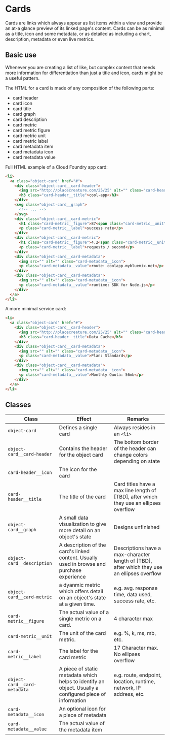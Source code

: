 # Cards
Cards are links which always appear as list items within a view and provide an at-a glance preview of its linked page's content. Cards can be as minimal as a title, icon and some metadata, or as detailed as including a chart, description, metadata or even live metrics.

## Basic use

Whenever you are creating a list of like, but complex content that needs more information for differentiation than just a title and icon, cards might be a useful pattern.

The HTML for a card is made of any composition of the following parts:

- card header
 - card icon
 - card title
- card graph
- card description
- card metric
 - card metric figure
 - card metric unit
 - card metric label
- card metadata item
 - card metadata icon
 - card metadata value

Full HTML example of a Cloud Foundry app card:

```html
<li>
  <a class="object-card" href="#">
    <div class="object-card__card-header">
      <img src="http://placecreature.com/25/25" alt="" class="card-header__icon">
      <h3 class="card-header__title">cool-app</h3>
    </div>
    <svg class="object-card__graph">
      <!-- ... -->
    </svg>
    <div class="object-card__card-metric">
      <h1 class="card-metric__figure">87<span class="card-metric__unit">%</span></h1>
      <p class="card-metric__label">success rate</p>
    </div>
    <div class="object-card__card-metric">
      <h1 class="card-metric__figure">4.2<span class="card-metric__unit">k</span></h1>
      <p class="card-metric__label">requests / second</p>
    </div>
    <div class="object-card__card-metadata">
      <img src="" alt="" class="card-metadata__icon">
      <p class="card-metadata__value">route: coolapp.mybluemix.net</p>
    </div>
    <div class="object-card__card-metadata">
      <img src="" alt="" class="card-metadata__icon">
      <p class="card-metadata__value">runtime: SDK for Node.js</p>
    </div>
  </a>
</li>
```

A more minimal service card:

```html
<li>
  <a class="object-card" href="#">
    <div class="object-card__card-header">
      <img src="http://placecreature.com/25/25" alt="" class="card-header__icon">
      <h3 class="card-header__title">Data Cache</h3>
    </div>
    <div class="object-card__card-metadata">
      <img src="" alt="" class="card-metadata__icon">
      <p class="card-metadata__value">Plan: Standard</p>
    </div>
    <div class="object-card__card-metadata">
      <img src="" alt="" class="card-metadata__icon">
      <p class="card-metadata__value">Monthly Quota: 56mb</p>
    </div>
  </a>
</li>
```

## Classes
| Class | Effect | Remarks |
|-----------|--------|---------|
|`object-card`| Defines a single card | Always resides in an `<li>` |
|`object-card__card-header`| Contains the header for the object card | The bottom border of the header can change colors depending on state|
|`card-header__icon`| The icon for the card||
|`card-header__title`| The title of the card | Card titles have a max line length of [TBD], after which they use an ellipses overflow|
|`object-card__graph`| A small data visualization to give more detail on an object's state | Designs unfinished |
|`object-card__description`| A description of the card's linked content. Usually used in browse and purchase experience | Descriptions have a max-character length of [TBD], after which they use an ellipses overflow |
|`object-card__card-metric`| a dyanmic metric which offers detail on an object's state at a given time. | e.g. avg. response time, data used, success rate, etc. |
|`card-metric__figure`| The actual value of a single metric on a card. | 4 character max |
|`card-metric__unit`| The unit of the card metric. | e.g. %, k, ms, mb, etc. |
|`card-metric__label`| The label for the card metric | 17 Character max. No ellipses overflow |
|`object-card__card-metadata`| A piece of static metadata which helps to identify an object. Usually a configured piece of information | e.g. route, endpoint, location, runtime, network, IP address, etc. |
|`card-metadata__icon`| An optional icon for a piece of metadata ||
|`card-metadata__value`| The actual value of the metadata item ||